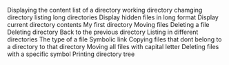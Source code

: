 Displaying the content list of a directory
working directory
chamging directory
listing long directories
Display hidden files in long format
Display current directory contents
My first directory
Moving files
Deleting a file
Deleting directory
Back to the previous directory
Listing in different directories
The type of a file
Symbolic link
Copying files that dont belong to a directory to that directory
Moving all files with capital letter
Deleting files with a specific symbol
Printing directory tree
